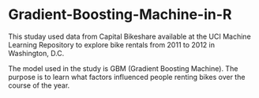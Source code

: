# Gradient-Boosting-Machine-in-R

This studay used data from Capital Bikeshare available at the UCI Machine Learning Repository to explore bike rentals from 2011 to 2012 in Washington, D.C. 

The model used in the study is GBM (Gradient Boosting Machine). The purpose is to learn what factors influenced people renting bikes over the course of the year.
